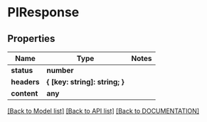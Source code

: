 # PIResponse

## Properties
Name | Type | Notes
------------ | ------------- | -------------
**status** | **number**
**headers** | **{ [key: string]: string; }**
**content** | **any**

[[Back to Model list]](../../DOCUMENTATION.md#documentation-for-models) [[Back to API list]](../../DOCUMENTATION.md#documentation-for-api-endpoints) [[Back to DOCUMENTATION]](../../DOCUMENTATION.md)
